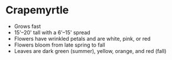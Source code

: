 # Crapemyrtle
- Grows fast
- 15'&ndash;20' tall with a 6'&ndash;15' spread
- Flowers have wrinkled petals and are white, pink, or red
- Flowers bloom from late spring to fall
- Leaves are dark green (summer), yellow, orange, and red (fall)
